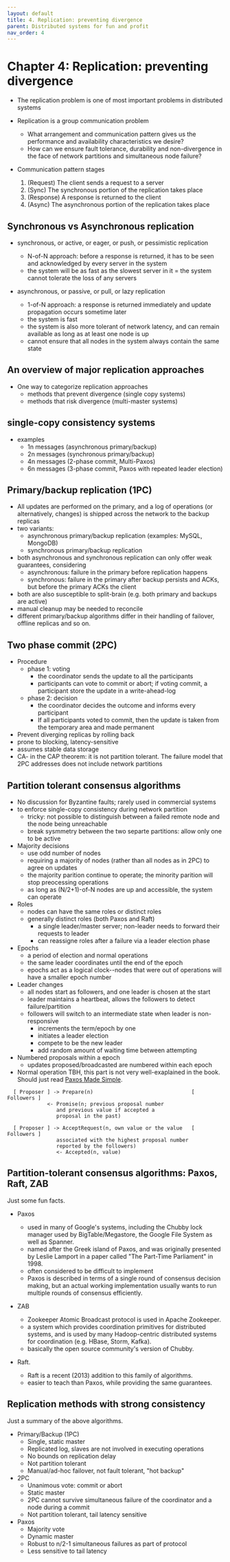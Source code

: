 ```yaml
---
layout: default
title: 4. Replication: preventing divergence
parent: Distributed systems for fun and profit
nav_order: 4
---
```

# Chapter 4: Replication: preventing divergence
* The replication problem is one of most important problems in distributed systems
* Replication is a group communication problem
  - What arrangement and communication pattern gives us the performance and availability characteristics we desire?
  - How can we ensure fault tolerance, durability and non-divergence in the face of network partitions and simultaneous node failure?

* Communication pattern stages
  1. (Request) The client sends a request to a server
  1. (Sync) The synchronous portion of the replication takes place
  1. (Response) A response is returned to the client
  1. (Async) The asynchronous portion of the replication takes place

## Synchronous vs Asynchronous replication
* synchronous, or active, or eager, or push, or pessimistic replication
  - N-of-N approach: before a response is returned, it has to be seen and acknowledged by every server in the system
  - the system will be as fast as the slowest server in it
  = the system cannot tolerate the loss of any servers

* asynchronous, or passive, or pull, or lazy replication
  - 1-of-N approach: a response is returned immediately and update propagation occurs sometime later
  - the system is fast
  - the system is also more tolerant of network latency, and can remain available as long as at least one node is up
  - cannot ensure that all nodes in the system always contain the same state

## An overview of major replication approaches
* One way to categorize replication approaches
  - methods that prevent divergence (single copy systems)
  - methods that risk divergence (multi-master systems)

## single-copy consistency systems
* examples
  - 1n messages (asynchronous primary/backup)
  - 2n messages (synchronous primary/backup)
  - 4n messages (2-phase commit, Multi-Paxos)
  - 6n messages (3-phase commit, Paxos with repeated leader election)

## Primary/backup replication (1PC)
* All updates are performed on the primary, and a log of operations (or alternatively, changes) is shipped across the network to the backup replicas
* two variants:
  - asynchronous primary/backup replication (examples: MySQL, MongoDB)
  - synchronous primary/backup replication
* both asynchronous and synchronous replication can only offer weak guarantees, considering
  - asynchronous: failure in the primary before replication happens
  - synchronous: failure in the primary after backup persists and ACKs, but before the primary ACKs the client
* both are also susceptible to split-brain (e.g. both primary and backups are active)
* manual cleanup may be needed to reconcile
* different primary/backup algorithms differ in their handling of failover, offline replicas and so on.

## Two phase commit (2PC)
* Procedure
  - phase 1: voting
    - the coordinator sends the update to all the participants
    - participants can vote to commit or abort; if voting commit, a participant store the update in a write-ahead-log
  - phase 2: decision
    - the coordinator decides the outcome and informs every participant 
    - If all participants voted to commit, then the update is taken from the temporary area and made permanent
* Prevent diverging replicas by rolling back
* prone to blocking, latency-sensitive
* assumes stable data storage
* CA- in the CAP theorem: it is not partition tolerant. The failure model that 2PC addresses does not include network partitions

## Partition tolerant consensus algorithms
* No discussion for Byzantine faults; rarely used in commercial systems
* to enforce single-copy consistency during network partition
  - tricky: not possible to distinguish between a failed remote node and the node being unreachable
  - break sysmmetry between the two separte partitions: allow only one to be active
* Majority decisions
  - use odd number of nodes
  - requiring a majority of nodes (rather than all nodes as in 2PC) to agree on updates
  - the majority parition continue to operate; the minority parition will stop preocessing operations
  - as long as (N/2+1)-of-N nodes are up and accessible, the system can operate
* Roles
  - nodes can have the same roles or distinct roles
  - generally distinct roles (both Paxos and Raft)
    - a single leader/master server; non-leader needs to forward their requests to leader
    - can reassigne roles after a failure via a leader election phase
* Epochs
  - a period of election and normal operations
  - the same leader coordinates until the end of the epoch
  - epochs act as a logical clock--nodes that were out of operations will have a smaller epoch number
* Leader changes
  - all nodes start as followers, and one leader is chosen at the start
  - leader maintains a heartbeat, allows the followers to detect failure/partition
  - followers will switch to an intermediate state when leader is non-responsive
    - increments the term/epoch by one
    - initiates a leader election
    - compete to be the new leader
    - add random amount of waiting time between attempting 
* Numbered proposals within a epoch
  - updates proposed/broadcasted are numbered within each epoch
* Normal operation
  TBH, this part is not very well-exaplained in the book. Should just read [Paxos Made Simple](http://lamport.azurewebsites.net/pubs/paxos-simple.pdf).
```
  [ Proposer ] -> Prepare(n)                                [ Followers ]
             <- Promise(n; previous proposal number
                and previous value if accepted a
                proposal in the past)

  [ Proposer ] -> AcceptRequest(n, own value or the value   [ Followers ]
                associated with the highest proposal number
                reported by the followers)
                <- Accepted(n, value)
```

## Partition-tolerant consensus algorithms: Paxos, Raft, ZAB
Just some fun facts.
* Paxos
  - used in many of Google's systems, including the Chubby lock manager used by BigTable/Megastore, the Google File System as well as Spanner.
  - named after the Greek island of Paxos, and was originally presented by Leslie Lamport in a paper called "The Part-Time Parliament" in 1998. 
  - often considered to be difficult to implement
  - Paxos is described in terms of a single round of consensus decision making, but an actual working implementation usually wants to run multiple rounds of consensus efficiently. 

* ZAB
  - Zookeeper Atomic Broadcast protocol is used in Apache Zookeeper.
  - a system which provides coordination primitives for distributed systems, and is used by many Hadoop-centric distributed systems for coordination (e.g. HBase, Storm, Kafka). 
  - basically the open source community's version of Chubby.

* Raft. 
  - Raft is a recent (2013) addition to this family of algorithms. 
  - easier to teach than Paxos, while providing the same guarantees. 

## Replication methods with strong consistency
Just a summary of the above algorithms.
* Primary/Backup (1PC)
  - Single, static master
  - Replicated log, slaves are not involved in executing operations
  - No bounds on replication delay
  - Not partition tolerant
  - Manual/ad-hoc failover, not fault tolerant, "hot backup"
* 2PC
  - Unanimous vote: commit or abort
  - Static master
  - 2PC cannot survive simultaneous failure of the coordinator and a node during a commit
  - Not partition tolerant, tail latency sensitive
* Paxos 
  - Majority vote
  - Dynamic master
  - Robust to n/2-1 simultaneous failures as part of protocol
  - Less sensitive to tail latency

